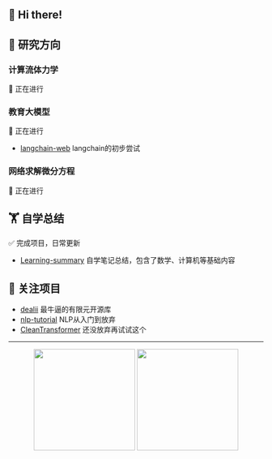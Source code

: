 ## 🙋 Hi there!
<div align="center">
<p> </p>
</div>

## 🔭 研究方向
### 计算流体力学 
🌱 正在进行

### 教育大模型 
🌱 正在进行
- [langchain-web](https://https://github.com/shijie-zju/langchain-web)  langchain的初步尝试

### 网络求解微分方程 
🌱 正在进行

## 🏋️ 自学总结 
✅ 完成项目，日常更新
- [Learning-summary](https://https://github.com/shijie-zju/Learning-summary)  自学笔记总结，包含了数学、计算机等基础内容

## 🤔 关注项目
- [dealii](https://https://https://github.com/dealii/dealii)  最牛逼的有限元开源库
- [nlp-tutorial](https://github.com/graykode/nlp-tutorial)  NLP从入门到放弃
- [CleanTransformer](https://github.com/firechecking/CleanTransformer)  还没放弃再试试这个

---
<div align="center">
  <img height="200px" src="https://github-readme-stats.vercel.app/api?username=shijie-zju&title=Yuan%27s%20GitHub%20stats&theme=vue&show_icons=true" />
  <img height="200px" src="https://github-readme-stats.vercel.app/api/top-langs/?username=shijie-zju&theme=vue" />
</div>

  
<!--
**shijie-zju/shijie-zju** is a ✨ _special_ ✨ repository because its `README.md` (this file) appears on your GitHub profile.

✅ 完成项目 ❌ 放弃推进 🌱 正在进行
Here are some ideas to get you started:

- 🔭 I’m currently working on ...
- 🌱 I’m currently learning ...
- 👯 I’m looking to collaborate on ...
- 🤔 I’m looking for help with ...
- 💬 Ask me about ...
- 📫 How to reach me: ...
- 😄 Pronouns: ...
- ⚡ Fun fact: ...
-->


